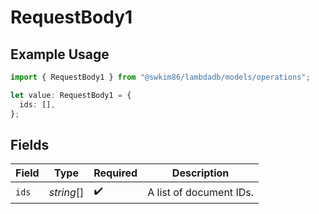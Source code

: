 # RequestBody1

## Example Usage

```typescript
import { RequestBody1 } from "@swkim86/lambdadb/models/operations";

let value: RequestBody1 = {
  ids: [],
};
```

## Fields

| Field                   | Type                    | Required                | Description             |
| ----------------------- | ----------------------- | ----------------------- | ----------------------- |
| `ids`                   | *string*[]              | :heavy_check_mark:      | A list of document IDs. |